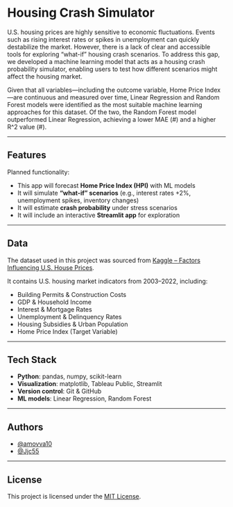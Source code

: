 # Housing Crash Simulator 

U.S. housing prices are highly sensitive to economic fluctuations. Events such as rising interest rates or spikes in unemployment can quickly destabilize the market. However, there is a lack of clear and accessible tools for exploring “what-if” housing crash scenarios. To address this gap, we developed a machine learning model that acts as a housing crash probability simulator, enabling users to test how different scenarios might affect the housing market.

Given that all variables—including the outcome variable, Home Price Index—are continuous and measured over time, Linear Regression and Random Forest models were identified as the most suitable machine learning approaches for this dataset. Of the two, the Random Forest model outperformed Linear Regression, achieving a lower MAE (#) and a higher R^2 value (#).
 
---

## Features
Planned functionality:
- This app will forecast **Home Price Index (HPI)** with ML models  
- It will simulate **“what-if” scenarios** (e.g., interest rates +2%, unemployment spikes, inventory changes)  
- It will estimate **crash probability** under stress scenarios  
- It will include an interactive **Streamlit app** for exploration  

---

## Data
The dataset used in this project was sourced from 
[Kaggle – Factors Influencing U.S. House Prices](https://www.kaggle.com/datasets/jyotsnagurjar/factors-influencing-us-house-prices).  

It contains U.S. housing market indicators from 2003–2022, including:
- Building Permits & Construction Costs  
- GDP & Household Income  
- Interest & Mortgage Rates  
- Unemployment & Delinquency Rates  
- Housing Subsidies & Urban Population  
- Home Price Index (Target Variable)

---

## Tech Stack
- **Python**: pandas, numpy, scikit-learn
- **Visualization**: matplotlib, Tableau Public, Streamlit
- **Version control**: Git & GitHub  
- **ML models**: Linear Regression, Random Forest
  
---

## Authors
- [@amovva10](https://github.com/amovva10)  
- [@Jjc55](https://github.com/Jjc55)  

---

## License
This project is licensed under the [MIT License](LICENSE).
